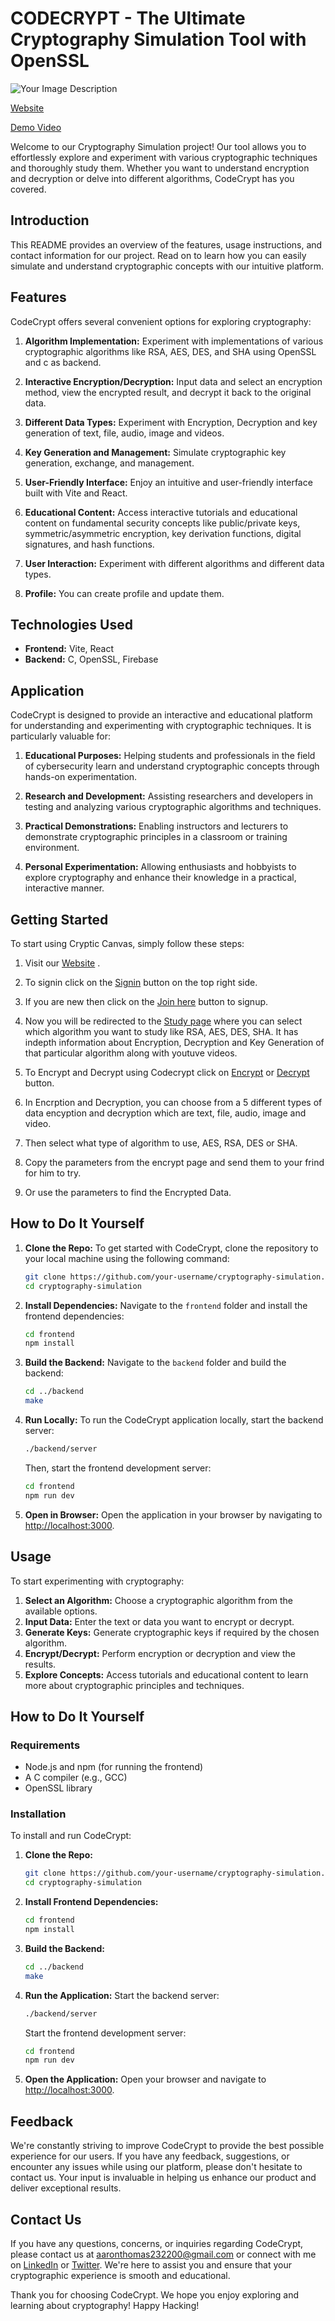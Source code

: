 
# CODECRYPT - The Ultimate Cryptography Simulation Tool with OpenSSL

![Your Image Description](https://drive.google.com/uc?id=1AaUX_aB_QV9QRvU1AmK5MdY_JN6qU-ST)

[Website](https://codecrypt-b591f.web.app/) 

[Demo Video]()

Welcome to our Cryptography Simulation project! Our tool allows you to effortlessly explore and experiment with various cryptographic techniques and thoroughly study them. Whether you want to understand encryption and decryption or delve into different algorithms, CodeCrypt has you covered.

## Introduction

This README provides an overview of the features, usage instructions, and contact information for our project. Read on to learn how you can easily simulate and understand cryptographic concepts with our intuitive platform.

## Features

CodeCrypt offers several convenient options for exploring cryptography:

1. **Algorithm Implementation:** Experiment with implementations of various cryptographic algorithms like RSA, AES, DES, and SHA using OpenSSL and c as backend.

2. **Interactive Encryption/Decryption:** Input data and select an encryption method, view the encrypted result, and decrypt it back to the original data.

3. **Different Data Types:** Experiment with Encryption, Decryption and key generation of text, file, audio, image and videos.
   
4. **Key Generation and Management:** Simulate cryptographic key generation, exchange, and management.
   
5. **User-Friendly Interface:** Enjoy an intuitive and user-friendly interface built with Vite and React.
   
6. **Educational Content:** Access interactive tutorials and educational content on fundamental security concepts like public/private keys, symmetric/asymmetric encryption, key derivation functions, digital signatures, and hash functions.

7. **User Interaction:** Experiment with different algorithms and different data types.

8. **Profile:** You can create profile and update them.


## Technologies Used

- **Frontend:** Vite, React
- **Backend:** C, OpenSSL, Firebase


## Application

CodeCrypt is designed to provide an interactive and educational platform for understanding and experimenting with cryptographic techniques. It is particularly valuable for:

1. **Educational Purposes:** Helping students and professionals in the field of cybersecurity learn and understand cryptographic concepts through hands-on experimentation.

2. **Research and Development:** Assisting researchers and developers in testing and analyzing various cryptographic algorithms and techniques.

3. **Practical Demonstrations:** Enabling instructors and lecturers to demonstrate cryptographic principles in a classroom or training environment.

4. **Personal Experimentation:** Allowing enthusiasts and hobbyists to explore cryptography and enhance their knowledge in a practical, interactive manner.


## Getting Started

To start using Cryptic Canvas, simply follow these steps:

1. Visit our [Website](https://codecrypt-b591f.web.app/) .

2. To signin click on the [Signin](https://codecrypt-b591f.web.app/signin) button on the top right side.
   
3. If you are new then click on the [Join here](https://codecrypt-b591f.web.app/signup) button to signup.
   
4. Now you will be redirected to the [Study page](https://codecrypt-b591f.web.app/study) where you can select which algorithm you want to study like RSA, AES, DES, SHA. It has indepth information about Encryption, Decryption and Key Generation of that particular algorithm along with youtuve videos.
   
5. To Encrypt and Decrypt using Codecrypt click on [Encrypt](https://codecrypt-b591f.web.app/encrypt) or [Decrypt](https://codecrypt-b591f.web.app/decrypt) button.
    
6. In Encrption and Decryption, you can choose from a 5 different types of data encyption and decryption which are text, file, audio, image and video.
    
7. Then select what type of algorithm to use, AES, RSA, DES or SHA.
    
8. Copy the parameters from the encrypt page and send them to your frind for him to try.
    
9. Or use the parameters to find the Encrypted Data.

## How to Do It Yourself

1. **Clone the Repo:**
   To get started with CodeCrypt, clone the repository to your local machine using the following command:
   ```bash
   git clone https://github.com/your-username/cryptography-simulation.git
   cd cryptography-simulation
   ```

2. **Install Dependencies:**
   Navigate to the `frontend` folder and install the frontend dependencies:
   ```bash
   cd frontend
   npm install
   ```

3. **Build the Backend:**
   Navigate to the `backend` folder and build the backend:
   ```bash
   cd ../backend
   make
   ```

4. **Run Locally:**
   To run the CodeCrypt application locally, start the backend server:
   ```bash
   ./backend/server
   ```
   Then, start the frontend development server:
   ```bash
   cd frontend
   npm run dev
   ```

5. **Open in Browser:**
   Open the application in your browser by navigating to [http://localhost:3000](http://localhost:3000).

## Usage

To start experimenting with cryptography:

1. **Select an Algorithm:** Choose a cryptographic algorithm from the available options.
2. **Input Data:** Enter the text or data you want to encrypt or decrypt.
3. **Generate Keys:** Generate cryptographic keys if required by the chosen algorithm.
4. **Encrypt/Decrypt:** Perform encryption or decryption and view the results.
5. **Explore Concepts:** Access tutorials and educational content to learn more about cryptographic principles and techniques.

## How to Do It Yourself

### Requirements

- Node.js and npm (for running the frontend)
- A C compiler (e.g., GCC)
- OpenSSL library

### Installation

To install and run CodeCrypt:

1. **Clone the Repo:**
   ```bash
   git clone https://github.com/your-username/cryptography-simulation.git
   cd cryptography-simulation
   ```

2. **Install Frontend Dependencies:**
   ```bash
   cd frontend
   npm install
   ```

3. **Build the Backend:**
   ```bash
   cd ../backend
   make
   ```

4. **Run the Application:**
   Start the backend server:
   ```bash
   ./backend/server
   ```
   Start the frontend development server:
   ```bash
   cd frontend
   npm run dev
   ```

5. **Open the Application:**
   Open your browser and navigate to [http://localhost:3000](http://localhost:3000).


## Feedback

We're constantly striving to improve CodeCrypt to provide the best possible experience for our users. If you have any feedback, suggestions, or encounter any issues while using our platform, please don't hesitate to contact us. Your input is invaluable in helping us enhance our product and deliver exceptional results.

## Contact Us

If you have any questions, concerns, or inquiries regarding CodeCrypt, please contact us at [aaronthomas232200@gmail.com](mailto:aaronthomas232200@gmail.com) or connect with me on [LinkedIn](https://www.linkedin.com/in/aaron-thomas-blessen-390200214/) or [Twitter](https://twitter.com/aaron_blessen). We're here to assist you and ensure that your cryptographic experience is smooth and educational.

Thank you for choosing CodeCrypt. We hope you enjoy exploring and learning about cryptography!
Happy Hacking!
